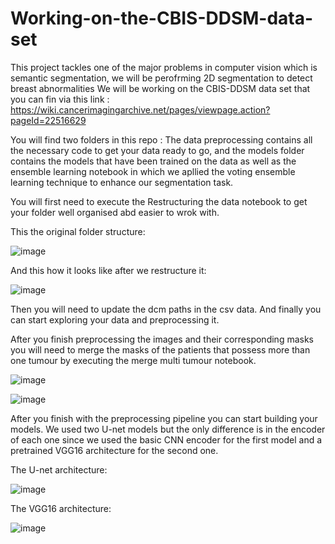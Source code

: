 # Working-on-the-CBIS-DDSM-data-set
This project tackles one of the major problems in computer vision which is semantic segmentation, we will be perofrming 2D segmentation to detect breast abnormalities 
We will be working on the CBIS-DDSM data set that you can fin via this link : https://wiki.cancerimagingarchive.net/pages/viewpage.action?pageId=22516629

You will find two folders in this repo : The data preprocessing contains all the necessary code to get your data ready to go, and the models folder contains the models that have been trained on the data as well as the ensemble learning notebook in which we apllied the voting ensemble learning technique to enhance our segmentation task.

You will first need to execute the Restructuring the data notebook to get your folder well organised abd easier to wrok with. 

This the original folder structure:


![image](https://github.com/mohamed-ben-ticha/Working-on-the-CBIS-DDSM-data-set/assets/130346080/fb4a2f8a-ff80-4d9f-87f7-6583a144541f)

And this how it looks like after we restructure it:


![image](https://github.com/mohamed-ben-ticha/Working-on-the-CBIS-DDSM-data-set/assets/130346080/eeac7570-ee32-423a-b0ed-e48013eb857a)

Then you will need to update the dcm paths in the csv data. And finally you can start exploring your data and preprocessing it. 

After you finish preprocessing the images and their corresponding masks you will need to merge the masks of the patients that possess more than one tumour by executing the merge multi tumour notebook.


![image](https://github.com/mohamed-ben-ticha/Working-on-the-CBIS-DDSM-data-set/assets/130346080/3156ff80-1f7f-465b-b888-693e7440db25)

![image](https://github.com/mohamed-ben-ticha/Working-on-the-CBIS-DDSM-data-set/assets/130346080/7a302f11-6f17-4afe-8323-56912342ea54)



After you finish with the preprocessing pipeline you can start building your models. We used two U-net models but the only difference is in the encoder of each one since we used the basic CNN encoder for the first model and a pretrained VGG16 architecture for the second one.

The U-net architecture:


![image](https://github.com/mohamed-ben-ticha/Working-on-the-CBIS-DDSM-data-set/assets/130346080/fc41e3eb-d9eb-4449-8176-5377594df43f)

The VGG16 architecture:


![image](https://github.com/mohamed-ben-ticha/Working-on-the-CBIS-DDSM-data-set/assets/130346080/990efea7-ddd2-4c21-8ebf-1bffe004f5e4)


